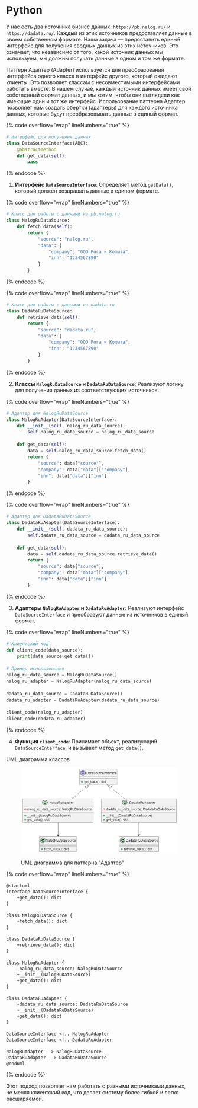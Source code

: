 # Python

У нас есть два источника бизнес данных: `https://pb.nalog.ru/` и `https://dadata.ru/`. Каждый из этих источников предоставляет данные в своем собственном формате. Наша задача — предоставить единый интерфейс для получения сводных данных из этих источников. Это означает, что независимо от того, какой источник данных мы используем, мы должны получать данные в одном и том же формате.

Паттерн Адаптер (Adapter) используется для преобразования интерфейса одного класса в интерфейс другого, который ожидают клиенты. Это позволяет классам с несовместимыми интерфейсами работать вместе. В нашем случае, каждый источник данных имеет свой собственный формат данных, и мы хотим, чтобы они выглядели как имеющие один и тот же интерфейс. Использование паттерна Адаптер позволяет нам создать обертки (адаптеры) для каждого источника данных, которые будут преобразовывать данные в единый формат.

{% code overflow="wrap" lineNumbers="true" %}
```python
# Интерфейс для получения данных
class DataSourceInterface(ABC):
    @abstractmethod
    def get_data(self):
        pass
```
{% endcode %}

1. **Интерфейс `DataSourceInterface`**: Определяет метод `getData()`, который должен возвращать данные в едином формате.

{% code overflow="wrap" lineNumbers="true" %}
```python
# Класс для работы с данными из pb.nalog.ru
class NalogRuDataSource:
    def fetch_data(self):
        return {
            "source": "nalog.ru",
            "data": {
                "company": "ООО Рога и Копыта",
                "inn": "1234567890"
            }
        }
```
{% endcode %}

{% code overflow="wrap" lineNumbers="true" %}
```python
# Класс для работы с данными из dadata.ru
class DadataRuDataSource:
    def retrieve_data(self):
        return {
            "source": "dadata.ru",
            "data": {
                "company": "ООО Рога и Копыта",
                "inn": "1234567890"
            }
        }
```
{% endcode %}

2. **Классы `NalogRuDataSource` и `DadataRuDataSource`**: Реализуют логику для получения данных из соответствующих источников.

{% code overflow="wrap" lineNumbers="true" %}
```python
# Адаптер для NalogRuDataSource
class NalogRuAdapter(DataSourceInterface):
    def __init__(self, nalog_ru_data_source):
        self.nalog_ru_data_source = nalog_ru_data_source

    def get_data(self):
        data = self.nalog_ru_data_source.fetch_data()
        return {
            "source": data["source"],
            "company": data["data"]["company"],
            "inn": data["data"]["inn"]
        }
```
{% endcode %}

{% code overflow="wrap" lineNumbers="true" %}
```python
# Адаптер для DadataRuDataSource
class DadataRuAdapter(DataSourceInterface):
    def __init__(self, dadata_ru_data_source):
        self.dadata_ru_data_source = dadata_ru_data_source

    def get_data(self):
        data = self.dadata_ru_data_source.retrieve_data()
        return {
            "source": data["source"],
            "company": data["data"]["company"],
            "inn": data["data"]["inn"]
        }
```
{% endcode %}

3. **Адаптеры `NalogRuAdapter` и `DadataRuAdapter`**: Реализуют интерфейс `DataSourceInterface` и преобразуют данные из источников в единый формат.

{% code overflow="wrap" lineNumbers="true" %}
```python
# Клиентский код
def client_code(data_source):
    print(data_source.get_data())

# Пример использования
nalog_ru_data_source = NalogRuDataSource()
nalog_ru_adapter = NalogRuAdapter(nalog_ru_data_source)

dadata_ru_data_source = DadataRuDataSource()
dadata_ru_adapter = DadataRuAdapter(dadata_ru_data_source)

client_code(nalog_ru_adapter)
client_code(dadata_ru_adapter)
```
{% endcode %}

4. **Функция `client_code`**: Принимает объект, реализующий `DataSourceInterface`, и вызывает метод `get_data()`.

UML диаграмма классов

<figure><img src="../../../../../.gitbook/assets/image (2) (1).png" alt=""><figcaption><p>UML диаграмма для паттерна "Адаптер"</p></figcaption></figure>

{% code overflow="wrap" lineNumbers="true" %}
```plant-uml
@startuml
interface DataSourceInterface {
    +get_data(): dict
}

class NalogRuDataSource {
    +fetch_data(): dict
}

class DadataRuDataSource {
    +retrieve_data(): dict
}

class NalogRuAdapter {
    -nalog_ru_data_source: NalogRuDataSource
    +__init__(NalogRuDataSource)
    +get_data(): dict
}

class DadataRuAdapter {
    -dadata_ru_data_source: DadataRuDataSource
    +__init__(DadataRuDataSource)
    +get_data(): dict
}

DataSourceInterface <|.. NalogRuAdapter
DataSourceInterface <|.. DadataRuAdapter

NalogRuAdapter --> NalogRuDataSource
DadataRuAdapter --> DadataRuDataSource
@enduml
```
{% endcode %}

Этот подход позволяет нам работать с разными источниками данных, не меняя клиентский код, что делает систему более гибкой и легко расширяемой.
